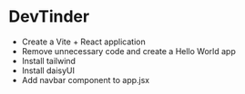 # DevTinder

- Create a Vite + React application
- Remove unnecessary code and create a Hello World app
- Install tailwind
- Install daisyUI
- Add navbar component to app.jsx